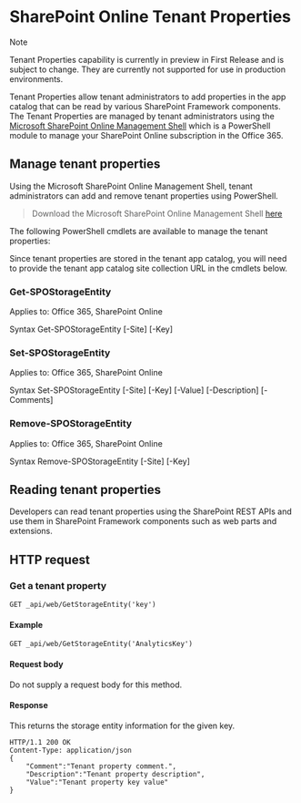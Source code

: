 # SharePoint Online Tenant Properties

> [!NOTE]
> Tenant Properties capability is currently in preview in First Release and is subject to change. They are currently not supported for use in production environments.

Tenant Properties allow tenant administrators to add properties in the app catalog that can be read by various SharePoint Framework components. The Tenant Properties are managed by tenant administrators using the [Microsoft SharePoint Online Management Shell](https://technet.microsoft.com/en-us/library/fp161372.aspx) which is a PowerShell module to manage your SharePoint Online subscription in the Office 365.

## Manage tenant properties

Using the Microsoft SharePoint Online Management Shell, tenant administrators can add and remove tenant properties using PowerShell. 

> Download the Microsoft SharePoint Online Management Shell [here](https://www.microsoft.com/en-us/download/details.aspx?id=35588)

The following PowerShell cmdlets are available to manage the tenant properties:

Since tenant properties are stored in the tenant app catalog, you will need to provide the tenant app catalog site collection URL in the cmdlets below.

### Get-SPOStorageEntity
Applies to: Office 365, SharePoint Online

Syntax
Get-SPOStorageEntity [-Site] <AppCatalogSiteURL> [-Key] <String>

### Set-SPOStorageEntity
Applies to: Office 365, SharePoint Online

Syntax
Set-SPOStorageEntity [-Site] <AppCatalogSiteURL> [-Key] <String> [-Value] <String> [-Description] <String> [-Comments] <String>

### Remove-SPOStorageEntity
Applies to: Office 365, SharePoint Online

Syntax
Remove-SPOStorageEntity [-Site] <AppCatalogSiteURL> [-Key] <String>

## Reading tenant properties

Developers can read tenant properties using the SharePoint REST APIs and use them in SharePoint Framework components such as web parts and extensions.

## HTTP request

### Get a tenant property

```text
GET _api/web/GetStorageEntity('key')
```

#### Example

```text
GET _api/web/GetStorageEntity('AnalyticsKey')
```

#### Request body

Do not supply a request body for this method.

#### Response

This returns the storage entity information for the given key.

```text
HTTP/1.1 200 OK
Content-Type: application/json
{
    "Comment":"Tenant property comment.",
    "Description":"Tenant property description",
    "Value":"Tenant property key value"
}
```
